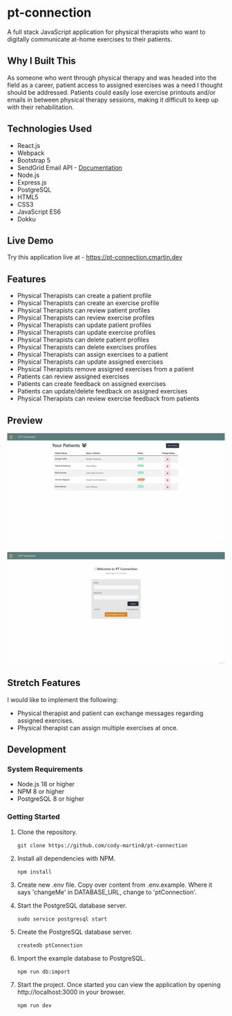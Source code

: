# pt-connection

A full stack JavaScript application for physical therapists who want to digitally communicate at-home exercises to their patients.

## Why I Built This

As someone who went through physical therapy and was headed into the field as a career, patient access to assigned exercises was a need I thought should be addressed. Patients could easily lose exercise printouts and/or emails in between physical therapy sessions, making it difficult to keep up with their rehabilitation.

## Technologies Used

- React.js
- Webpack
- Bootstrap 5
- SendGrid Email API - [Documentation]
- Node.js
- Express.js
- PostgreSQL
- HTML5
- CSS3
- JavaScript ES6
- Dokku

## Live Demo

Try this application live at - https://pt-connection.cmartin.dev

## Features

- Physical Therapists can create a patient profile
- Physical Therapists can create an exercise profile
- Physical Therapists can review patient profiles
- Physical Therapists can review exercise profiles
- Physical Therapists can update patient profiles
- Physical Therapists can update exercise profiles
- Physical Therapists can delete patient profiles
- Physical Therapists can delete exercises profiles
- Physical Therapists can assign exercises to a patient
- Physical Therapists can update assigned exercises
- Physical Therapists remove assigned exercises from a patient
- Patients can review assigned exercises
- Patients can create feedback on assigned exercises
- Patients can update/delete feedback on assigned exercises
- Physical Therapists can review exercise feedback from patients

## Preview

![PT Connection - Assigning an Exercise](assets/pt-connection-assign-exercise.gif "Physical Therapist Assigning an Exercise")

![PT Connection - Leaving Feedback](assets/pt-connection-leaving-feedback.gif "Patient Leaving Feedback On an Exercise")

## Stretch Features

I would like to implement the following:

- Physical therapist and patient can exchange messages regarding assigned exercises.
- Physical therapist can assign multiple exercises at once.

## Development

### System Requirements

- Node.js 18 or higher
- NPM 8 or higher
- PostgreSQL 8 or higher

### Getting Started

1. Clone the repository.

    ```shell
    git clone https://github.com/cody-martin8/pt-connection
    ```

2. Install all dependencies with NPM.

    ```shell
    npm install
    ```

3. Create new .env file. Copy over content from .env.example. Where it says 'changeMe' in DATABASE_URL, change to 'ptConnection'.

4. Start the PostgreSQL database server.

    ```shell
    sudo service postgresql start
    ```

5. Create the PostgreSQL database server.

    ```shell
    createdb ptConnection
    ```

6. Import the example database to PostgreSQL.

    ```shell
    npm run db:import
    ```

7. Start the project. Once started you can view the application by opening http://localhost:3000 in your browser.

    ```shell
    npm run dev
    ```
[Documentation]: https://docs.sendgrid.com/for-developers
